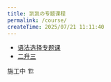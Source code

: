 ```yaml
---
title: 凯凯の专题课程
permalink: /course/
createTime: 2025/07/21 11:11:40
---
```


- [语法选择专题课](/course/语法选择/)
- [二升三](/course/二升三/)


施工中 🏗️